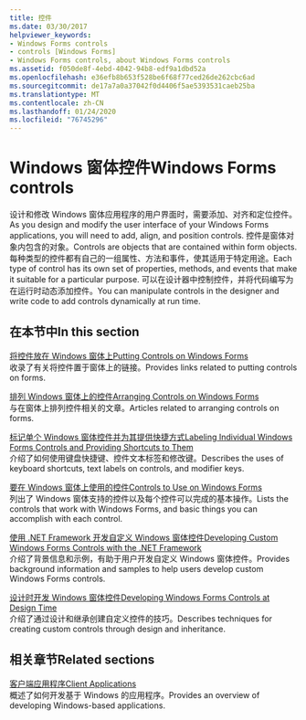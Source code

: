 ```yaml
---
title: 控件
ms.date: 03/30/2017
helpviewer_keywords:
- Windows Forms controls
- controls [Windows Forms]
- Windows Forms controls, about Windows Forms controls
ms.assetid: f050de8f-4ebd-4042-94b8-edf9a1dbd52a
ms.openlocfilehash: e36efb8b653f528be6f68f77ced26de262cbc6ad
ms.sourcegitcommit: de17a7a0a37042f0d4406f5ae5393531caeb25ba
ms.translationtype: MT
ms.contentlocale: zh-CN
ms.lasthandoff: 01/24/2020
ms.locfileid: "76745296"
---
```

# <a name="windows-forms-controls"></a><span data-ttu-id="ae321-102">Windows 窗体控件</span><span class="sxs-lookup"><span data-stu-id="ae321-102">Windows Forms controls</span></span>

<span data-ttu-id="ae321-103">设计和修改 Windows 窗体应用程序的用户界面时，需要添加、对齐和定位控件。</span><span class="sxs-lookup"><span data-stu-id="ae321-103">As you design and modify the user interface of your Windows Forms applications, you will need to add, align, and position controls.</span></span> <span data-ttu-id="ae321-104">控件是窗体对象内包含的对象。</span><span class="sxs-lookup"><span data-stu-id="ae321-104">Controls are objects that are contained within form objects.</span></span> <span data-ttu-id="ae321-105">每种类型的控件都有自己的一组属性、方法和事件，使其适用于特定用途。</span><span class="sxs-lookup"><span data-stu-id="ae321-105">Each type of control has its own set of properties, methods, and events that make it suitable for a particular purpose.</span></span> <span data-ttu-id="ae321-106">可以在设计器中控制控件，并将代码编写为在运行时动态添加控件。</span><span class="sxs-lookup"><span data-stu-id="ae321-106">You can manipulate controls in the designer and write code to add controls dynamically at run time.</span></span>

## <a name="in-this-section"></a><span data-ttu-id="ae321-107">在本节中</span><span class="sxs-lookup"><span data-stu-id="ae321-107">In this section</span></span>

<span data-ttu-id="ae321-108">[将控件放在 Windows 窗体上](putting-controls-on-windows-forms.md)</span><span class="sxs-lookup"><span data-stu-id="ae321-108">[Putting Controls on Windows Forms](putting-controls-on-windows-forms.md)</span></span>\
<span data-ttu-id="ae321-109">收录了有关将控件置于窗体上的链接。</span><span class="sxs-lookup"><span data-stu-id="ae321-109">Provides links related to putting controls on forms.</span></span>

<span data-ttu-id="ae321-110">[排列 Windows 窗体上的控件](how-to-align-multiple-controls-on-windows-forms.md)</span><span class="sxs-lookup"><span data-stu-id="ae321-110">[Arranging Controls on Windows Forms](how-to-align-multiple-controls-on-windows-forms.md)</span></span>\
<span data-ttu-id="ae321-111">与在窗体上排列控件相关的文章。</span><span class="sxs-lookup"><span data-stu-id="ae321-111">Articles related to arranging controls on forms.</span></span>

<span data-ttu-id="ae321-112">[标记单个 Windows 窗体控件并为其提供快捷方式](labeling-individual-windows-forms-controls-and-providing-shortcuts-to-them.md)</span><span class="sxs-lookup"><span data-stu-id="ae321-112">[Labeling Individual Windows Forms Controls and Providing Shortcuts to Them](labeling-individual-windows-forms-controls-and-providing-shortcuts-to-them.md)</span></span>\
<span data-ttu-id="ae321-113">介绍了如何使用键盘快捷键、控件文本标签和修改键。</span><span class="sxs-lookup"><span data-stu-id="ae321-113">Describes the uses of keyboard shortcuts, text labels on controls, and modifier keys.</span></span>

<span data-ttu-id="ae321-114">[要在 Windows 窗体上使用的控件](controls-to-use-on-windows-forms.md)</span><span class="sxs-lookup"><span data-stu-id="ae321-114">[Controls to Use on Windows Forms](controls-to-use-on-windows-forms.md)</span></span>\
<span data-ttu-id="ae321-115">列出了 Windows 窗体支持的控件以及每个控件可以完成的基本操作。</span><span class="sxs-lookup"><span data-stu-id="ae321-115">Lists the controls that work with Windows Forms, and basic things you can accomplish with each control.</span></span>

<span data-ttu-id="ae321-116">[使用 .NET Framework 开发自定义 Windows 窗体控件](developing-custom-windows-forms-controls.md)</span><span class="sxs-lookup"><span data-stu-id="ae321-116">[Developing Custom Windows Forms Controls with the .NET Framework](developing-custom-windows-forms-controls.md)</span></span>\
<span data-ttu-id="ae321-117">介绍了背景信息和示例，有助于用户开发自定义 Windows 窗体控件。</span><span class="sxs-lookup"><span data-stu-id="ae321-117">Provides background information and samples to help users develop custom Windows Forms controls.</span></span>

<span data-ttu-id="ae321-118">[设计时开发 Windows 窗体控件](developing-windows-forms-controls-at-design-time.md)</span><span class="sxs-lookup"><span data-stu-id="ae321-118">[Developing Windows Forms Controls at Design Time](developing-windows-forms-controls-at-design-time.md)</span></span>\
<span data-ttu-id="ae321-119">介绍了通过设计和继承创建自定义控件的技巧。</span><span class="sxs-lookup"><span data-stu-id="ae321-119">Describes techniques for creating custom controls through design and inheritance.</span></span>

## <a name="related-sections"></a><span data-ttu-id="ae321-120">相关章节</span><span class="sxs-lookup"><span data-stu-id="ae321-120">Related sections</span></span>

<span data-ttu-id="ae321-121">[客户端应用程序](../../develop-client-apps.md)</span><span class="sxs-lookup"><span data-stu-id="ae321-121">[Client Applications](../../develop-client-apps.md)</span></span>\
<span data-ttu-id="ae321-122">概述了如何开发基于 Windows 的应用程序。</span><span class="sxs-lookup"><span data-stu-id="ae321-122">Provides an overview of developing Windows-based applications.</span></span>
